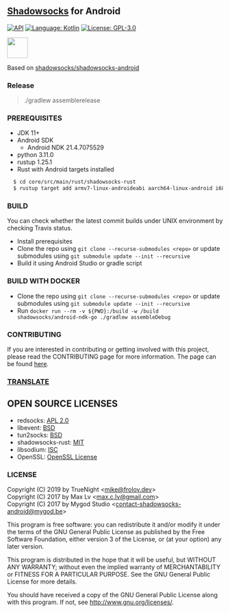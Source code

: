 ## [Shadowsocks](https://shadowsocks.org) for Android

[![API](https://img.shields.io/badge/API-23%2B-brightgreen.svg?style=flat)](https://android-arsenal.com/api?level=23)
[![Language: Kotlin](https://img.shields.io/github/languages/top/TrueNight/shadowsocks-android.svg)](https://github.com/TrueNight/shadowsocks-android/search?l=kotlin)
[![License: GPL-3.0](https://img.shields.io/badge/license-GPL--3.0-orange.svg)](https://www.gnu.org/licenses/gpl-3.0)

<a href="https://play.google.com/store/apps/details?id=xyz.truenight.shadowsocks"><img src="https://play.google.com/intl/en_us/badges/images/generic/en-play-badge.png" height="48"></a>


Based on [shadowsocks/shadowsocks-android](https://github.com/shadowsocks/shadowsocks-android)

### Release
>  ./gradlew assemblerelease

### PREREQUISITES

* JDK 11+
* Android SDK
  - Android NDK  21.4.7075529
* python  3.11.0
* rustup 1.25.1
* Rust with Android targets installed  

```bash
  $ cd core/src/main/rust/shadowsocks-rust
  $ rustup target add armv7-linux-androideabi aarch64-linux-android i686-linux-android x86_64-linux-android
```

### BUILD

You can check whether the latest commit builds under UNIX environment by checking Travis status.

* Install prerequisites
* Clone the repo using `git clone --recurse-submodules <repo>` or update submodules using `git submodule update --init --recursive`
* Build it using Android Studio or gradle script

### BUILD WITH DOCKER

* Clone the repo using `git clone --recurse-submodules <repo>` or update submodules using `git submodule update --init --recursive`
* Run `docker run --rm -v ${PWD}:/build -w /build shadowsocks/android-ndk-go ./gradlew assembleDebug`

### CONTRIBUTING

If you are interested in contributing or getting involved with this project, please read the CONTRIBUTING page for more information.  The page can be found [here](https://github.com/shadowsocks/shadowsocks-android/blob/master/CONTRIBUTING.md).


### [TRANSLATE](https://discourse.shadowsocks.org/t/poeditor-translation-main-thread/30)

## OPEN SOURCE LICENSES

<ul>
    <li>redsocks: <a href="https://github.com/shadowsocks/redsocks/blob/shadowsocks-android/README">APL 2.0</a></li>
    <li>libevent: <a href="https://github.com/shadowsocks/libevent/blob/master/LICENSE">BSD</a></li>
    <li>tun2socks: <a href="https://github.com/shadowsocks/badvpn/blob/shadowsocks-android/COPYING">BSD</a></li>
    <li>shadowsocks-rust: <a href="https://github.com/shadowsocks/shadowsocks-rust/blob/master/LICENSE">MIT</a></li>
    <li>libsodium: <a href="https://github.com/jedisct1/libsodium/blob/master/LICENSE">ISC</a></li>
    <li>OpenSSL: <a href="https://www.openssl.org/source/license-openssl-ssleay.txt">OpenSSL License</a></li>
</ul>


### LICENSE

Copyright (C) 2019 by TrueNight <<mike@frolov.dev>>  
Copyright (C) 2017 by Max Lv <<max.c.lv@gmail.com>>  
Copyright (C) 2017 by Mygod Studio <<contact-shadowsocks-android@mygod.be>>

This program is free software: you can redistribute it and/or modify
it under the terms of the GNU General Public License as published by
the Free Software Foundation, either version 3 of the License, or
(at your option) any later version.

This program is distributed in the hope that it will be useful,
but WITHOUT ANY WARRANTY; without even the implied warranty of
MERCHANTABILITY or FITNESS FOR A PARTICULAR PURPOSE.  See the
GNU General Public License for more details.

You should have received a copy of the GNU General Public License
along with this program. If not, see <http://www.gnu.org/licenses/>.
